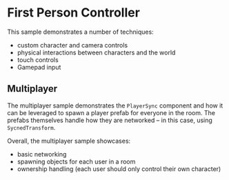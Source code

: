 # First Person Controller

This sample demonstrates a number of techniques:
- custom character and camera controls
- physical interactions between characters and the world
- touch controls
- Gamepad input

## Multiplayer

The multiplayer sample demonstrates the `PlayerSync` component and how it can be leveraged to spawn a player prefab for everyone in the room. The prefabs themselves handle how they are networked – in this case, using `SycnedTransform`.

Overall, the multiplayer sample showcases:
- basic networking
- spawning objects for each user in a room
- ownership handling (each user should only control their own character)